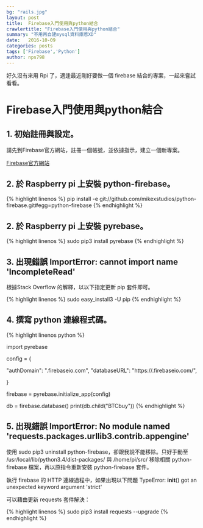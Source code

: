 ```yaml
---
bg: "rails.jpg"
layout: post
title:  Firebase入門使用與python結合
crawlertitle: "Firebase入門使用與python結合"
summary: "不用再自建mysql資料庫惹XD"
date:   2016-10-09
categories: posts
tags: ['Firebase','Python']
author: nps798
---
```


好久沒有來用 Rpi 了，適逢最近剛好要做一個 firebase 結合的專案，一起來嘗試看看。

# Firebase入門使用與python結合
  

## 1. 初始註冊與設定。

請先到Firebase官方網站，註冊一個帳號，並依據指示，建立一個新專案。

[Firebase官方網站](https://www.firebase.com/)

## 2. 於 Raspberry pi 上安裝 python-firebase。

{% highlight linenos %}
pip install -e git://github.com/mikexstudios/python-firebase.git#egg=python-firebase
{% endhighlight %}


## 2. 於 Raspberry pi 上安裝 pyrebase。


{% highlight linenos %}
sudo pip3 install pyrebase
{% endhighlight %}


## 3. 出現錯誤 ImportError: cannot import name 'IncompleteRead'

根據Stack Overflow 的解釋，以以下指定更新 pip 套件即可。

{% highlight linenos %}
sudo easy_install3 -U pip
{% endhighlight %}


## 4. 撰寫 python 連線程式碼。

{% highlight linenos python %}

import pyrebase

config = {

  "authDomain": "<APPNAME>.firebaseio.com",
  "databaseURL": "https://<APPNAME>.firebaseio.com/",

}

firebase = pyrebase.initialize_app(config)

db = firebase.database()
print(db.child("BTCbuy"))
{% endhighlight %}

## 5. 出現錯誤 ImportError: No module named 'requests.packages.urllib3.contrib.appengine'

使用 sudo pip3 uninstall python-firebase，卻跟我說不能移除。只好手動至 /usr/local/lib/python3.4/dist-packages/ 與 /home/pi/src/ 移除相關 python-firebase 檔案，再以原指令重新安裝 python-firebase 套件。

執行 firebase 的 HTTP 連線過程中，如果出現以下問題
TypeError: __init__() got an unexpected keyword argument 'strict'

可以藉由更新 requests 套件解決：

{% highlight linenos %}
sudo pip3 install requests --upgrade
{% endhighlight %}
